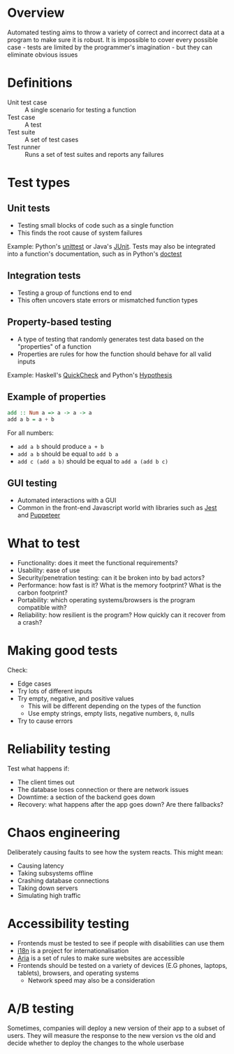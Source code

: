 # Overview
Automated testing aims to throw a variety of correct and incorrect data at a program to make sure it is robust. It is impossible to cover every possible case - tests are limited by the programmer's imagination - but they can eliminate obvious issues

# Definitions
<dl>
    <dt>Unit test case</dt>
    <dd>A single scenario for testing a function</dd>
    <dt>Test case</dt>
    <dd>A test</dd>
    <dt>Test suite</dt>
    <dd>A set of test cases</dd>
    <dt>Test runner</dt>
    <dd>Runs a set of test suites and reports any failures</dd>
</dl>

# Test types
## Unit tests
- Testing small blocks of code such as a single function
- This finds the root cause of system failures

Example: Python's [unittest](https://docs.python.org/3/library/unittest.html) or Java's [JUnit](https://junit.org/junit5/docs/current/user-guide/). Tests may also be integrated into a function's documentation, such as in Python's [doctest](https://docs.python.org/3/library/doctest.html)

## Integration tests
- Testing a group of functions end to end
- This often uncovers state errors or mismatched function types

## Property-based testing
- A type of testing that randomly generates test data based on  the "properties" of a function
- Properties are rules for how the function should behave for all valid inputs

Example: Haskell's [QuickCheck](https://hackage.haskell.org/package/QuickCheck) and Python's [Hypothesis](https://hypothesis.readthedocs.io/)

## Example of properties
```haskell
add :: Num a => a -> a -> a
add a b = a + b
```

For all numbers:
- `add a b` should produce `a + b`
- `add a b` should be equal to `add b a` 
- `add c (add a b)` should be equal to `add a (add b c)`

## GUI testing
- Automated interactions with a GUI
- Common in the front-end Javascript world with libraries such as [Jest](https://jestjs.io/) and [Puppeteer](https://pptr.dev/)

# What to test
- Functionality: does it meet the functional requirements?
- Usability: ease of use
- Security/penetration testing: can it be broken into by bad actors?
- Performance: how fast is it? What is the memory footprint? What is the carbon footprint?
- Portability: which operating systems/browsers is the program compatible with?
- Reliability: how resilient is the program? How quickly can it recover from a crash?

# Making good tests
Check:
- Edge cases
- Try lots of different inputs
- Try empty, negative, and positive values
	- This will be different depending on the types of the function
	- Use empty strings, empty lists, negative numbers, `0`, nulls
- Try to cause errors

# Reliability testing
Test what happens if:
- The client times out
- The database loses connection or there are network issues
- Downtime: a section of the backend goes down
- Recovery: what happens after the app goes down? Are there fallbacks?

# Chaos engineering
Deliberately causing faults to see how the system reacts. This might mean:
- Causing latency
- Taking subsystems offline
- Crashing database connections
- Taking down servers
- Simulating high traffic

# Accessibility testing
- Frontends must be tested to see if people with disabilities can use them
- [i18n](https://www.i18next.com/) is a project for internationalisation
- [Aria](https://developer.mozilla.org/en-US/docs/Web/Accessibility/ARIA) is a set of rules to make sure websites are accessible
- Frontends should be tested on a variety of devices (E.G phones, laptops, tablets), browsers, and operating systems
	- Network speed may also be a consideration

# A/B testing
Sometimes, companies will deploy a new version of their app to a subset of users. They will measure the response to the new version vs the old and decide whether to deploy the changes to the whole userbase

